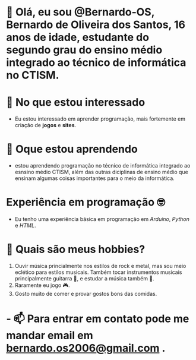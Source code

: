 #  👋  Olá, eu sou @Bernardo-OS, Bernardo de Oliveira dos Santos, 16 anos de idade, estudante do segundo grau do ensino médio integrado ao técnico de informática no CTISM.

#  👀 No que estou interessado
- Eu estou interessado em aprender programação, mais fortemente em criação de **jogos** e **sites**.

#  🌱 Oque estou aprendendo 
- estou aprendendo programação no técnico de informática integrado ao esnsino médio CTISM, além das outras diciplinas de ensino médio que ensinam algumas coisas importantes para o meio da informática.

#  Experiência em programação 🤓 
- Eu tenho uma experiência básica em programação em *Arduino*, *Python* e *HTML*.

#  🎨 Quais são meus hobbies? 
1. Ouvir música princialmente nos estilos de rock e metal, mas sou meio eclético para estilos musicais. Também tocar instrumentos musicais principalmente guitarra 🎸, e estudar a música também 🎼. 
2. Raramente eu jogo 🎮.
3. Gosto muito de comer e provar gostos bons das comidas.

 #  - 📫 Para entrar em contato pode me mandar email em bernardo.os2006@gmail.com .
<!---
Bernardo-OS/Bernardo-OS is a ✨ special ✨ repository because its `README.md` (this file) appears on your GitHub profile.
You can click the Preview link to take a look at your changes.
--->
